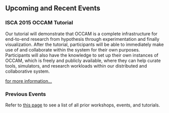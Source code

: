 ## Upcoming and Recent Events

### ISCA 2015 OCCAM Tutorial

Our tutorial will demonstrate that OCCAM is a complete infrastructure for end-to-end research from hypothesis through experimentation and finally visualization. After the tutorial, participants will be able to immediately make use of and collaborate within the system for their own purposes. Participants will also have the knowledge to set up their own instances of OCCAM, which is freely and publicly available, where they can help curate tools, simulators, and research workloads within our distributed and collaborative system.

[for more information...](/community/isca-2015-occam-tutorial.html)

### Previous Events

Refer to [this page](/community/events.html) to see a list of all prior workshops, events, and tutorials.
